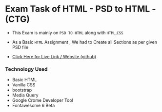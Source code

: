 # Exam Task of HTML - PSD to HTML - (CTG)

* This Exam is mainly on `PSD TO HTML` along with  `HTML`,`CSS`

* As a Basic `HTML` Assignment , We had to Create all Sections as per given PSD file

* [Click Here for Live Link / Website  (github)](https://yasirmonon.github.io/ctg-exam-1/)



### Technology Used

* Basic HTML
* Vanilla CSS
* bootstrap
* Media Query
* Google Crome Developer Tool
* Fontawesome 6 Beta